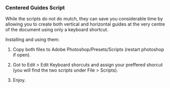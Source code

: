 <h3>Centered Guides Script</h3>

While the scripts do not do mutch, they can save you considerable time by allowing you to create both vertical and horizontal guides at the very centre of the document using only a keyboard shortcut.

Installing and using them:

1. Copy both files to Adobe Photoshop/Presets/Scripts (restart photoshop if open).
2. Got to Edit > Edit Keyboard shorcuts and assign your preffered shorcut (you will find the two scripts under File > Scripts).

3. Enjoy.
